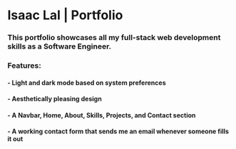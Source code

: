 # Isaac Lal | Portfolio

### This portfolio showcases all my full-stack web development skills as a Software Engineer.

### Features:
#### - Light and dark mode based on system preferences
#### - Aesthetically pleasing design
#### - A Navbar, Home, About, Skills, Projects, and Contact section
#### - A working contact form that sends me an email whenever someone fills it out
